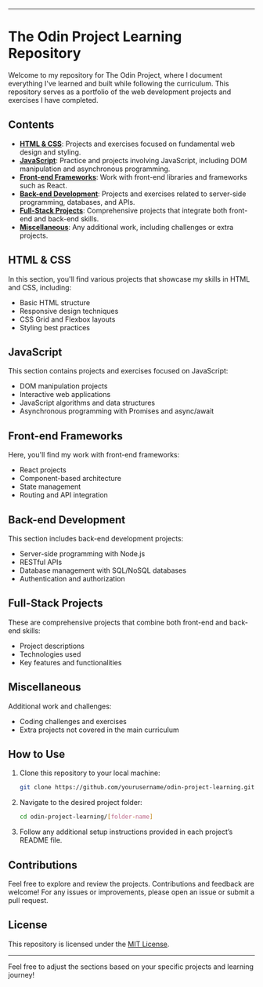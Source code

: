 ----

# The Odin Project Learning Repository

Welcome to my repository for The Odin Project, where I document everything I've learned and built while following the curriculum. This repository serves as a portfolio of the web development projects and exercises I have completed.

## Contents

- **[HTML & CSS](#html--css)**: Projects and exercises focused on fundamental web design and styling.
- **[JavaScript](#javascript)**: Practice and projects involving JavaScript, including DOM manipulation and asynchronous programming.
- **[Front-end Frameworks](#front-end-frameworks)**: Work with front-end libraries and frameworks such as React.
- **[Back-end Development](#back-end-development)**: Projects and exercises related to server-side programming, databases, and APIs.
- **[Full-Stack Projects](#full-stack-projects)**: Comprehensive projects that integrate both front-end and back-end skills.
- **[Miscellaneous](#miscellaneous)**: Any additional work, including challenges or extra projects.

## HTML & CSS

In this section, you'll find various projects that showcase my skills in HTML and CSS, including:

- Basic HTML structure
- Responsive design techniques
- CSS Grid and Flexbox layouts
- Styling best practices

## JavaScript

This section contains projects and exercises focused on JavaScript:

- DOM manipulation projects
- Interactive web applications
- JavaScript algorithms and data structures
- Asynchronous programming with Promises and async/await

## Front-end Frameworks

Here, you'll find my work with front-end frameworks:

- React projects
- Component-based architecture
- State management
- Routing and API integration

## Back-end Development

This section includes back-end development projects:

- Server-side programming with Node.js
- RESTful APIs
- Database management with SQL/NoSQL databases
- Authentication and authorization

## Full-Stack Projects

These are comprehensive projects that combine both front-end and back-end skills:

- Project descriptions
- Technologies used
- Key features and functionalities

## Miscellaneous

Additional work and challenges:

- Coding challenges and exercises
- Extra projects not covered in the main curriculum

## How to Use

1. Clone this repository to your local machine:
   ```bash
   git clone https://github.com/yourusername/odin-project-learning.git
   ```

2. Navigate to the desired project folder:
   ```bash
   cd odin-project-learning/[folder-name]
   ```

3. Follow any additional setup instructions provided in each project’s README file.

## Contributions

Feel free to explore and review the projects. Contributions and feedback are welcome! For any issues or improvements, please open an issue or submit a pull request.

## License

This repository is licensed under the [MIT License](LICENSE).

---

Feel free to adjust the sections based on your specific projects and learning journey!
